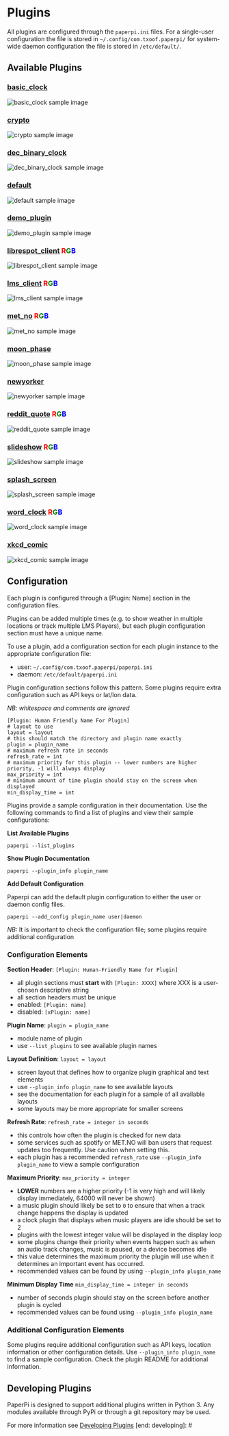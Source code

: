[start: introduction]: #
# Plugins
All plugins are configured through the `paperpi.ini` files. For a single-user configuration the file is stored in `~/.config/com.txoof.paperpi/` for system-wide daemon configuration the file is stored in `/etc/default/`.

[end: introduction]: #

[start: plugin_header]: #
## Available Plugins

[end: plugin_header]: #

[start: basic_clock]: #
### [basic_clock](../paperpi/plugins/basic_clock/README.md)
![basic_clock sample image](../paperpi/plugins/basic_clock/basic_clock.layout-L-sample.png)

[end: basic_clock]: #

[start: crypto]: #
### [crypto](../paperpi/plugins/crypto/README.md)
![crypto sample image](../paperpi/plugins/crypto/crypto.layout-L-sample.png)

[end: crypto]: #

[start: dec_binary_clock]: #
### [dec_binary_clock](../paperpi/plugins/dec_binary_clock/README.md)
![dec_binary_clock sample image](../paperpi/plugins/dec_binary_clock/dec_binary_clock.layout-L-sample.png)

[end: dec_binary_clock]: #

[start: default]: #
### [default](../paperpi/plugins/default/README.md)
![default sample image](../paperpi/plugins/default/default.layout-L-sample.png)

[end: default]: #

[start: demo_plugin]: #
### [demo_plugin](../paperpi/plugins/demo_plugin/README.md)
![demo_plugin sample image](../paperpi/plugins/demo_plugin/demo_plugin.layout-L-sample.png)

[end: demo_plugin]: #
[start: librespot_client]: #
### [librespot_client](../paperpi/plugins/librespot_client/README.md) <font color="red">R</font><font color="green">G</font><font color="blue">B</font>
![librespot_client sample image](../paperpi/plugins/librespot_client/librespot_client.layout-L-sample.png)

[end: librespot_client]: #
[start: lms_client]: #
### [lms_client](../paperpi/plugins/lms_client/README.md) <font color="red">R</font><font color="green">G</font><font color="blue">B</font>
![lms_client sample image](../paperpi/plugins/lms_client/lms_client.layout-L-sample.png)

[end: lms_client]: #
[start: met_no]: #
### [met_no](../paperpi/plugins/met_no/README.md) <font color="red">R</font><font color="green">G</font><font color="blue">B</font>
![met_no sample image](../paperpi/plugins/met_no/met_no.layout-L-sample.png)

[end: met_no]: #

[start: moon_phase]: #
### [moon_phase](../paperpi/plugins/moon_phase/README.md)
![moon_phase sample image](../paperpi/plugins/moon_phase/moon_phase.layout-L-sample.png)

[end: moon_phase]: #

[start: newyorker]: #
### [newyorker](../paperpi/plugins/newyorker/README.md)
![newyorker sample image](../paperpi/plugins/newyorker/newyorker.layout-L-sample.png)

[end: newyorker]: #

[start: reddit_quote]: #
### [reddit_quote](../paperpi/plugins/reddit_quote/README.md) <font color="red">R</font><font color="green">G</font><font color="blue">B</font>
![reddit_quote sample image](../paperpi/plugins/reddit_quote/reddit_quote.layout-L-sample.png)

[end: reddit_quote]: #

[start: slideshow]: #
### [slideshow](../paperpi/plugins/slideshow/README.md) <font color="red">R</font><font color="green">G</font><font color="blue">B</font>
![slideshow sample image](../paperpi/plugins/slideshow/slideshow.layout-L-sample.png)

[end: slideshow]: #

[start: splash_screen]: #
### [splash_screen](../paperpi/plugins/splash_screen/README.md)
![splash_screen sample image](../paperpi/plugins/splash_screen/splash_screen.layout-L-sample.png)

[end: splash_screen]: #
[start: word_clock]: #

### [word_clock](../paperpi/plugins/word_clock/README.md) <font color="red">R</font><font color="green">G</font><font color="blue">B</font>

![word_clock sample image](../paperpi/plugins/word_clock/word_clock.layout-L-sample.png)


[end: word_clock]: #

[start: xkcd_comic]: #
### [xkcd_comic](../paperpi/plugins/xkcd_comic/README.md)
![xkcd_comic sample image](../paperpi/plugins/xkcd_comic/xkcd_comic.layout-L-sample.png)

[end: xkcd_comic]: #




































































[start: configuration]: #
## Configuration

Each plugin is configured through a [Plugin: Name] section in the configuration files. 

Plugins can be added multiple times (e.g. to show weather in multiple locations or track multiple LMS Players), but each plugin configuration section must have a unique name.

To use a plugin, add a configuration section for each plugin instance to the appropriate configuration file:
 * user: `~/.config/com.txoof.paperpi/paperpi.ini`
  * daemon: `/etc/default/paperpi.ini`
   
   Plugin configuration sections follow this pattern. Some plugins require extra configuration such as API keys or lat/lon data.

   *NB: whitespace and comments are ignored*
   ```
   [Plugin: Human Friendly Name For Plugin]
   # layout to use
   layout = layout
   # this should match the directory and plugin name exactly
   plugin = plugin_name
   # maximum refresh rate in seconds
   refresh_rate = int
   # maximum priority for this plugin -- lower numbers are higher priority, -1 will always display
   max_priority = int
   # minimum amount of time plugin should stay on the screen when displayed
   min_display_time = int
   ```

   Plugins provide a sample configuration in their documentation. Use the following commands to find a list of plugins and view their sample configurations:

   **List Available Plugins**

   `paperpi --list_plugins`

   **Show Plugin Documentation**

   `paperpi --plugin_info plugin_name`

   **Add Default Configuration**

   Paperpi can add the default plugin configuration to either the user or daemon config files.

   `paperpi --add_config plugin_name user|daemon`

   *NB:* It is important to check the configuration file; some plugins require additional configuration

### Configuration Elements

**Section Header**: `[Plugin: Human-Friendly Name for Plugin]`
* all plugin sections must **start** with `[Plugin: XXXX]` where XXX is a user-chosen descriptive string
* all section headers must be unique
* enabled: `[Plugin: name]`
* disabled: `[xPlugin: name]`

**Plugin Name**: `plugin = plugin_name`
* module name of plugin
* use `--list_plugins` to see available plugin names

**Layout Definition**: `layout = layout`
* screen layout that defines how to organize plugin graphical and text elements
* use `--plugin_info plugin_name` to see available layouts
* see the documentation for each plugin for a sample of all available layouts
* some layouts may be more appropriate for smaller screens

**Refresh Rate**: `refresh_rate = integer in seconds`
* this controls how often the plugin is checked for new data
* some services such as spotify or MET.NO will ban users that request updates too frequently. Use caution when setting this.
* each plugin has a recommended `refresh_rate` use `--plugin_info plugin_name` to view a sample configuration

**Maximum Priority**: `max_priority = integer`
* **LOWER** numbers are a higher priority (-1 is very high and will likely display immediately, 64000 will never be shown)
* a music plugin should likely be set to `0` to ensure that when a track change happens the display is updated
* a clock plugin that displays when music players are idle should be set to 2
* plugins with the lowest integer value will be displayed in the display loop
* some plugins change their priority when events happen such as when an audio track changes, music is paused, or a device becomes idle
* this value determines the maximum priority the plugin will use when it determines an important event has occurred.
* recommended values can be found by using `--plugin_info plugin_name`

**Minimum Display Time** `min_display_time = integer in seconds`
* number of seconds plugin should stay on the screen before another plugin is cycled
* recommended values can be found using `--plugin_info plugin_name`

### Additional Configuration Elements

Some plugins require additional configuration such as API keys, location information or other configuration details. Use `--plugin_info plugin_name` to find a sample configuration. Check the plugin README for additional information.

[end: configuration]: #

[start: developing]: #
## Developing Plugins

PaperPi is designed to support additional plugins written in Python 3. Any modules available through PyPi or through a git repository may be used.

For more information see [Developing Plugins](./developing_plugins.md)
[end: developing]: #
